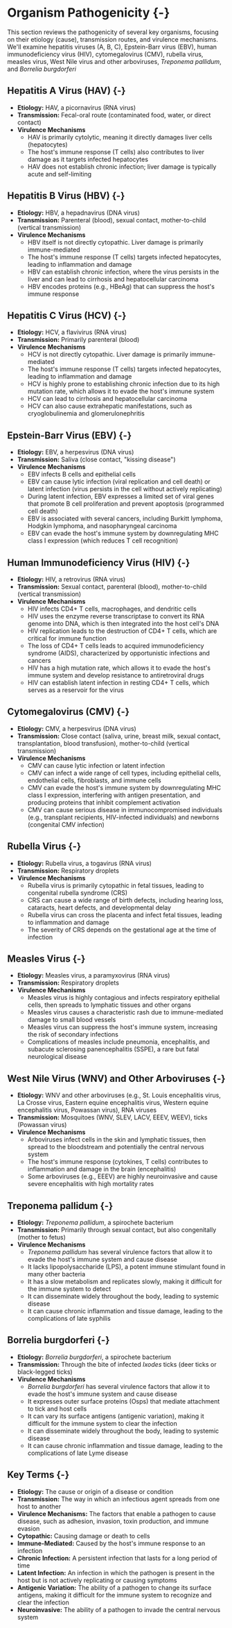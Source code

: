 # Organism Pathogenicity {-}

This section reviews the pathogenicity of several key organisms, focusing on their etiology (cause), transmission routes, and virulence mechanisms. We'll examine hepatitis viruses (A, B, C), Epstein-Barr virus (EBV), human immunodeficiency virus (HIV), cytomegalovirus (CMV), rubella virus, measles virus, West Nile virus and other arboviruses, *Treponema pallidum*, and *Borrelia burgdorferi*

## **Hepatitis A Virus (HAV)** {-}

*   **Etiology:** HAV, a picornavirus (RNA virus)
*   **Transmission:** Fecal-oral route (contaminated food, water, or direct contact)
*   **Virulence Mechanisms**
    *   HAV is primarily cytolytic, meaning it directly damages liver cells (hepatocytes)
    *   The host's immune response (T cells) also contributes to liver damage as it targets infected hepatocytes
    *   HAV does not establish chronic infection; liver damage is typically acute and self-limiting

## **Hepatitis B Virus (HBV)** {-}

*   **Etiology:** HBV, a hepadnavirus (DNA virus)
*   **Transmission:** Parenteral (blood), sexual contact, mother-to-child (vertical transmission)
*   **Virulence Mechanisms**
    *   HBV itself is not directly cytopathic. Liver damage is primarily immune-mediated
    *   The host's immune response (T cells) targets infected hepatocytes, leading to inflammation and damage
    *   HBV can establish chronic infection, where the virus persists in the liver and can lead to cirrhosis and hepatocellular carcinoma
    *   HBV encodes proteins (e.g., HBeAg) that can suppress the host's immune response

## **Hepatitis C Virus (HCV)** {-}

*   **Etiology:** HCV, a flavivirus (RNA virus)
*   **Transmission:** Primarily parenteral (blood)
*   **Virulence Mechanisms**
    *   HCV is not directly cytopathic. Liver damage is primarily immune-mediated
    *   The host's immune response (T cells) targets infected hepatocytes, leading to inflammation and damage
    *   HCV is highly prone to establishing chronic infection due to its high mutation rate, which allows it to evade the host's immune system
    *   HCV can lead to cirrhosis and hepatocellular carcinoma
    *   HCV can also cause extrahepatic manifestations, such as cryoglobulinemia and glomerulonephritis

## **Epstein-Barr Virus (EBV)** {-}

*   **Etiology:** EBV, a herpesvirus (DNA virus)
*   **Transmission:** Saliva (close contact, "kissing disease")
*   **Virulence Mechanisms**
    *   EBV infects B cells and epithelial cells
    *   EBV can cause lytic infection (viral replication and cell death) or latent infection (virus persists in the cell without actively replicating)
    *   During latent infection, EBV expresses a limited set of viral genes that promote B cell proliferation and prevent apoptosis (programmed cell death)
    *   EBV is associated with several cancers, including Burkitt lymphoma, Hodgkin lymphoma, and nasopharyngeal carcinoma
    *   EBV can evade the host's immune system by downregulating MHC class I expression (which reduces T cell recognition)

## **Human Immunodeficiency Virus (HIV)** {-}

*   **Etiology:** HIV, a retrovirus (RNA virus)
*   **Transmission:** Sexual contact, parenteral (blood), mother-to-child (vertical transmission)
*   **Virulence Mechanisms**
    *   HIV infects CD4+ T cells, macrophages, and dendritic cells
    *   HIV uses the enzyme reverse transcriptase to convert its RNA genome into DNA, which is then integrated into the host cell's DNA
    *   HIV replication leads to the destruction of CD4+ T cells, which are critical for immune function
    *   The loss of CD4+ T cells leads to acquired immunodeficiency syndrome (AIDS), characterized by opportunistic infections and cancers
    *   HIV has a high mutation rate, which allows it to evade the host's immune system and develop resistance to antiretroviral drugs
    *   HIV can establish latent infection in resting CD4+ T cells, which serves as a reservoir for the virus

## **Cytomegalovirus (CMV)** {-}

*   **Etiology:** CMV, a herpesvirus (DNA virus)
*   **Transmission:** Close contact (saliva, urine, breast milk, sexual contact, transplantation, blood transfusion), mother-to-child (vertical transmission)
*   **Virulence Mechanisms**
    *   CMV can cause lytic infection or latent infection
    *   CMV can infect a wide range of cell types, including epithelial cells, endothelial cells, fibroblasts, and immune cells
    *   CMV can evade the host's immune system by downregulating MHC class I expression, interfering with antigen presentation, and producing proteins that inhibit complement activation
    *   CMV can cause serious disease in immunocompromised individuals (e.g., transplant recipients, HIV-infected individuals) and newborns (congenital CMV infection)

## **Rubella Virus** {-}

*   **Etiology:** Rubella virus, a togavirus (RNA virus)
*   **Transmission:** Respiratory droplets
*   **Virulence Mechanisms**
    *   Rubella virus is primarily cytopathic in fetal tissues, leading to congenital rubella syndrome (CRS)
    *   CRS can cause a wide range of birth defects, including hearing loss, cataracts, heart defects, and developmental delay
    *   Rubella virus can cross the placenta and infect fetal tissues, leading to inflammation and damage
    *   The severity of CRS depends on the gestational age at the time of infection

## **Measles Virus** {-}

*   **Etiology:** Measles virus, a paramyxovirus (RNA virus)
*   **Transmission:** Respiratory droplets
*   **Virulence Mechanisms**
    *   Measles virus is highly contagious and infects respiratory epithelial cells, then spreads to lymphatic tissues and other organs
    *   Measles virus causes a characteristic rash due to immune-mediated damage to small blood vessels
    *   Measles virus can suppress the host's immune system, increasing the risk of secondary infections
    *   Complications of measles include pneumonia, encephalitis, and subacute sclerosing panencephalitis (SSPE), a rare but fatal neurological disease

## **West Nile Virus (WNV) and Other Arboviruses** {-}

*   **Etiology:** WNV and other arboviruses (e.g., St. Louis encephalitis virus, La Crosse virus, Eastern equine encephalitis virus, Western equine encephalitis virus, Powassan virus), RNA viruses
*   **Transmission:** Mosquitoes (WNV, SLEV, LACV, EEEV, WEEV), ticks (Powassan virus)
*   **Virulence Mechanisms**
    *   Arboviruses infect cells in the skin and lymphatic tissues, then spread to the bloodstream and potentially the central nervous system
    *   The host's immune response (cytokines, T cells) contributes to inflammation and damage in the brain (encephalitis)
    *   Some arboviruses (e.g., EEEV) are highly neuroinvasive and cause severe encephalitis with high mortality rates

## **Treponema pallidum** {-}

*   **Etiology:** *Treponema pallidum*, a spirochete bacterium
*   **Transmission:** Primarily through sexual contact, but also congenitally (mother to fetus)
*   **Virulence Mechanisms**
    *   *Treponema pallidum* has several virulence factors that allow it to evade the host's immune system and cause disease
    *   It lacks lipopolysaccharide (LPS), a potent immune stimulant found in many other bacteria
    *   It has a slow metabolism and replicates slowly, making it difficult for the immune system to detect
    *   It can disseminate widely throughout the body, leading to systemic disease
    *   It can cause chronic inflammation and tissue damage, leading to the complications of late syphilis

## **Borrelia burgdorferi** {-}

*   **Etiology:** *Borrelia burgdorferi*, a spirochete bacterium
*   **Transmission:** Through the bite of infected *Ixodes* ticks (deer ticks or black-legged ticks)
*   **Virulence Mechanisms**
    *   *Borrelia burgdorferi* has several virulence factors that allow it to evade the host's immune system and cause disease
    *   It expresses outer surface proteins (Osps) that mediate attachment to tick and host cells
    *   It can vary its surface antigens (antigenic variation), making it difficult for the immune system to clear the infection
    *   It can disseminate widely throughout the body, leading to systemic disease
    *   It can cause chronic inflammation and tissue damage, leading to the complications of late Lyme disease

## **Key Terms** {-}

*   **Etiology:** The cause or origin of a disease or condition
*   **Transmission:** The way in which an infectious agent spreads from one host to another
*   **Virulence Mechanisms:** The factors that enable a pathogen to cause disease, such as adhesion, invasion, toxin production, and immune evasion
*   **Cytopathic:** Causing damage or death to cells
*   **Immune-Mediated:** Caused by the host's immune response to an infection
*   **Chronic Infection:** A persistent infection that lasts for a long period of time
*   **Latent Infection:** An infection in which the pathogen is present in the host but is not actively replicating or causing symptoms
*   **Antigenic Variation:** The ability of a pathogen to change its surface antigens, making it difficult for the immune system to recognize and clear the infection
*   **Neuroinvasive:** The ability of a pathogen to invade the central nervous system
